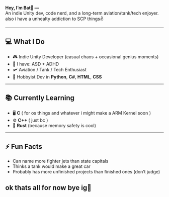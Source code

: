 

**Hey, I’m Bat🦇 —**  
An indie Unity dev, code nerd, and a long-term aviation/tank/tech enjoyer.  
also i have a unhealty addiction to SCP things✌️ 

---

## 💻 What I Do
- 🎮 Indie Unity Developer (casual chaos + occasional genius moments)
- 🧠 I have: ASD + ADHD 
- 🛩 Aviation / Tank / Tech Enthusiast  
- 🐍 Hobbyist Dev in **Python**, **C#**, **HTML**, **CSS**  

---

## 📚 Currently Learning
- 🖥 **C** ( for os things and whatever i might make a ARM Kernel soon )
- ⚙️ **C++** ( just bc )
- 🦀 **Rust** (because memory safety is cool)

---

## ⚡ Fun Facts
- Can name more fighter jets than state capitals  
- Thinks a tank would make a great car  
- Probably has more unfinished projects than finished ones (don’t judge)

ok thats all for now bye ig🙂
---


